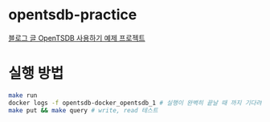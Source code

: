 # opentsdb-practice

[블로그 글 OpenTSDB 사용하기 예제 프로젝트](https://github.com/mcauto/mcauto.github.io/blob/master/_posts/2019-01-08-how-to-use-opentsdb.md)

# 실행 방법
```bash
make run
docker logs -f opentsdb-docker_opentsdb_1 # 실행이 완벽히 끝날 때 까지 기다려야 함
make put && make query # write, read 테스트
```
